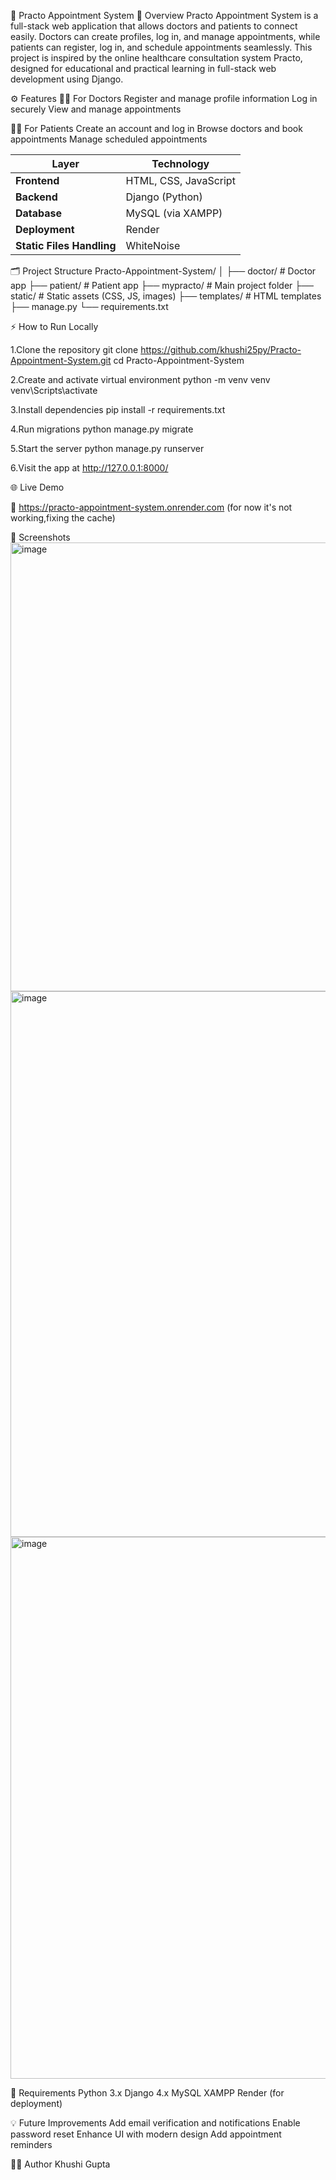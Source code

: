 🏥 Practo Appointment System
📌 Overview
Practo Appointment System is a full-stack web application that allows doctors and patients to connect easily.
Doctors can create profiles, log in, and manage appointments, while patients can register, log in, and schedule appointments seamlessly.
This project is inspired by the online healthcare consultation system Practo, designed for educational and practical learning in full-stack web development using Django.

⚙️ Features
👨‍⚕️ For Doctors
Register and manage profile information
Log in securely
View and manage appointments

👩‍🦰 For Patients
Create an account and log in
Browse doctors and book appointments
Manage scheduled appointments

| Layer                     | Technology            |
| ------------------------- | --------------------- |
| **Frontend**              | HTML, CSS, JavaScript |
| **Backend**               | Django (Python)       |
| **Database**              | MySQL (via XAMPP)     |
| **Deployment**            | Render                |
| **Static Files Handling** | WhiteNoise            |

🗂️ Project Structure
Practo-Appointment-System/
│
├── doctor/                # Doctor app
├── patient/               # Patient app
├── mypracto/              # Main project folder
├── static/                # Static assets (CSS, JS, images)
├── templates/             # HTML templates
├── manage.py
└── requirements.txt


⚡ How to Run Locally

1.Clone the repository
git clone https://github.com/khushi25py/Practo-Appointment-System.git
cd Practo-Appointment-System


2.Create and activate virtual environment
python -m venv venv
venv\Scripts\activate

3.Install dependencies
pip install -r requirements.txt

4.Run migrations
python manage.py migrate

5.Start the server
python manage.py runserver

6.Visit the app at http://127.0.0.1:8000/

🌐 Live Demo

🔗 https://practo-appointment-system.onrender.com
(for now it's not working,fixing the cache)

📸 Screenshots
<img width="1890" height="718" alt="image" src="https://github.com/user-attachments/assets/12f74583-6a1b-438c-bff3-841d0b46cb38" />
<img width="1208" height="873" alt="image" src="https://github.com/user-attachments/assets/b4229d27-3706-4910-9416-51b788b9072f" />
<img width="1886" height="867" alt="image" src="https://github.com/user-attachments/assets/4c1962b4-534b-435b-8463-43453216a96a" />

🧾 Requirements
Python 3.x
Django 4.x
MySQL
XAMPP
Render (for deployment)

💡 Future Improvements
Add email verification and notifications
Enable password reset
Enhance UI with modern design
Add appointment reminders

👩‍💻 Author
Khushi Gupta
